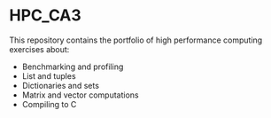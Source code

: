 # HPC_CA3

This repository contains the portfolio of high performance computing exercises about:
- Benchmarking and profiling
- List and tuples
- Dictionaries and sets
- Matrix and vector computations
- Compiling to C
